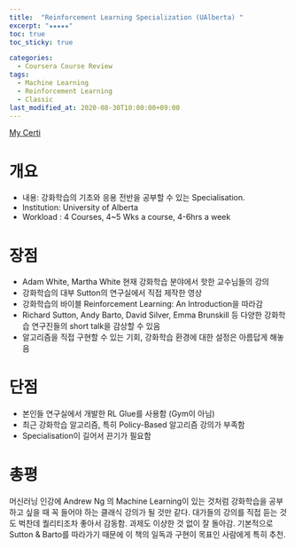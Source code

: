 ```yaml
---
title:  "Reinforcement Learning Specialization (UAlberta) "
excerpt: "★★★★★"
toc: true
toc_sticky: true

categories:
  - Coursera Course Review
tags:
  - Machine Learning
  - Reinforcement Learning
  - Classic
last_modified_at: 2020-08-30T10:00:00+09:00
---
```


[My Certi](https://www.coursera.org/account/accomplishments/specialization/5KBUM6VFSQLY)

# 개요
- 내용: 강화학습의 기초와 응용 전반을 공부할 수 있는 Specialisation.
- Institution: University of Alberta
- Workload : 4 Courses, 4~5 Wks a course, 4-6hrs a week

# 장점
- Adam White, Martha White 현재 강화학습 분야에서 핫한 교수님들의 강의
- 강화학습의 대부 Sutton의 연구실에서 직접 제작한 영상
- 강화학습의 바이블 Reinforcement Learning: An Introduction을 따라감
- Richard Sutton, Andy Barto, David Silver, Emma Brunskill 등 다양한 강화학습 연구진들의 short talk을 감상할 수 있음
- 알고리즘을 직접 구현할 수 있는 기회, 강화학습 환경에 대한 설정은 아름답게 해놓음

# 단점
- 본인들 연구실에서 개발한 RL Glue를 사용함 (Gym이 아님)
- 최근 강화학습 알고리즘, 특히 Policy-Based 알고리즘 강의가 부족함
- Specialisation이 길어서 끈기가 필요함

# 총평
머신러닝 인강에 Andrew Ng 의 Machine Learning이 있는 것처럼 강화학습을 공부하고 싶을 때 꼭 들어야 하는 클래식 강의가 될 것만 같다. 대가들의 강의를 직접 듣는 것도 벅찬데 퀄리티조차 좋아서 감동함. 과제도 이상한 것 없이 잘 돌아감. 기본적으로 Sutton & Barto를 따라가기 때문에 이 책의 일독과 구현이 목표인 사람에게 특히 추천.
